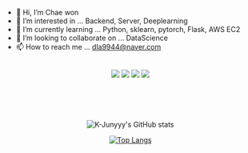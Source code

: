- 👋 Hi, I’m Chae won
- 👀 I’m interested in ... Backend, Server, Deeplearning
- 🌱 I’m currently learning ... Python, sklearn, pytorch, Flask, AWS EC2
- 💞️ I’m looking to collaborate on ... DataScience
- 📫 How to reach me ... dla9944@naver.com
<br>

<div align="center"> 
<img src="https://img.shields.io/badge/python-green?style=flat&logo=python&logoColor=3776AB"/> <img src="https://img.shields.io/badge/sklearn-grey?style=flat&logo=scikitlearn&logoColor=F7931E"/> <img src="https://img.shields.io/badge/pytorch-black?style=flat&logo=pytorch&logoColor=EE4C2C"/> <img src="https://img.shields.io/badge/pandas-white?style=flat&logo=pandas&logoColor=150458"/>
</div>


<br>
<br>
<br>
<br>
<div align="center">

![K-Junyyy's GitHub stats](https://github-readme-stats.vercel.app/api?username=ChaeWonIm0&show_icons=true&theme=dracula)


[![Top Langs](https://github-readme-stats.vercel.app/api/top-langs/?username=ChaeWonIm0&langs_count=10&layout=compact&theme=white)](https://github.com/ChaeWonIm0/ChaeWonIm0)


  
</div>

<!---
ChaeWonIm0/ChaeWonIm0 is a ✨ special ✨ repository because its `README.md` (this file) appears on your GitHub profile.
You can click the Preview link to take a look at your changes.
--->

